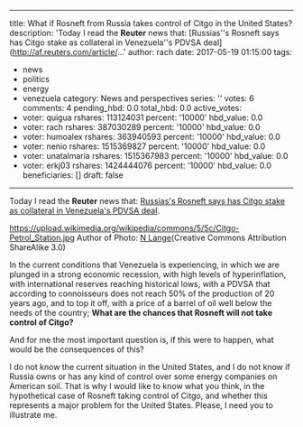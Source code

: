 
---
title: What if Rosneft from Russia takes control of Citgo in the United States?
description: 'Today I read the **Reuter** news that: [Russias''s Rosneft says has
  Citgo stake as collateral in Venezuela''s PDVSA deal](http://af.reuters.com/article/...'
author: rach
date: 2017-05-19 01:15:00
tags:
- news
- politics
- energy
- venezuela
category: News and perspectives
series: ''
votes: 6
comments: 4
pending_hbd: 0.0
total_hbd: 0.0
active_votes:
- voter: quigua
  rshares: 113124031
  percent: '10000'
  hbd_value: 0.0
- voter: rach
  rshares: 387030289
  percent: '10000'
  hbd_value: 0.0
- voter: humoalex
  rshares: 363940593
  percent: '10000'
  hbd_value: 0.0
- voter: nenio
  rshares: 1515369827
  percent: '10000'
  hbd_value: 0.0
- voter: unatalmaria
  rshares: 1515367983
  percent: '10000'
  hbd_value: 0.0
- voter: erkj03
  rshares: 1424444076
  percent: '10000'
  hbd_value: 0.0
beneficiaries: []
draft: false
---

Today I read the **Reuter** news that: [Russias's Rosneft says has Citgo stake as collateral in Venezuela's PDVSA deal](http://af.reuters.com/article/energyOilNews/idAFR4N1IH03D). 

https://upload.wikimedia.org/wikipedia/commons/5/5c/Citgo-Petrol_Station.jpg
Author of Photo: [N Lange](http://commons.wikimedia.org/wiki/User:N-Lange.de )(Creative Commons Attribution ShareAlike 3.0)

In the current conditions that Venezuela is experiencing, in which we are plunged in a strong economic recession, with high levels of hyperinflation, with international reserves reaching historical lows, with a PDVSA that according to connoisseurs does not reach 50% of the production of 20 years ago, and to top it off, with a price of a barrel of oil well below the needs of the country; **What are the chances that Rosneft will not take control of Citgo?**

And for me the most important question is, if this were to happen, what would be the consequences of this?

I do not know the current situation in the United States, and I do not know if Russia owns or has any kind of control over some energy companies on American soil. That is why I would like to know what you think, in the hypothetical case of Rosneft taking control of Citgo, and whether this represents a major problem for the United States.
Please, I need you to illustrate me. 